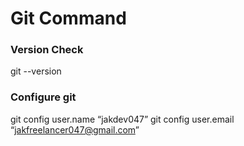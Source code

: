 # Git Command

### Version Check

git --version

### Configure git

git config user.name “jakdev047” 
git config user.email  “jakfreelancer047@gmail.com” 


